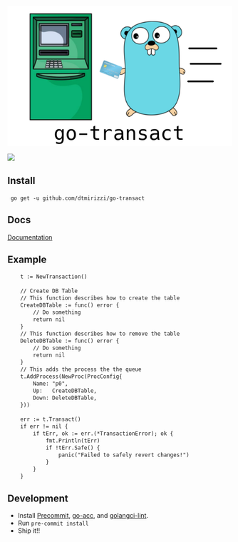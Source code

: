 
![](assets/logo.png)

![](https://github.com/dtmirizzi/go-transact/workflows/Test/badge.svg)


## Install 
```$xslt
 go get -u github.com/dtmirizzi/go-transact
```
## Docs 
[Documentation](https://godoc.org/github.com/dtmirizzi/go-transact/pkg)
## Example 
```
    t := NewTransaction()
	
	// Create DB Table 
	// This function describes how to create the table
	CreateDBTable := func() error {
		// Do something
		return nil
	}
	// This function describes how to remove the table 
	DeleteDBTable := func() error {
		// Do something
		return nil
	}
	// This adds the process the the queue 
	t.AddProcess(NewProc(ProcConfig{
		Name: "p0",
		Up:   CreateDBTable,
		Down: DeleteDBTable,
	}))

	err := t.Transact()
	if err != nil {
		if tErr, ok := err.(*TransactionError); ok {
        	fmt.Println(tErr)
        	if !tErr.Safe() {
            	panic("Failed to safely revert changes!")
        	}
    	}
	}
```



## Development
- Install [Precommit](https://pre-commit.com/), [go-acc](https://github.com/ory/go-acc), and [golangci-lint](https://github.com/golangci/golangci-lint).
- Run ```pre-commit install```
- Ship it!! 
